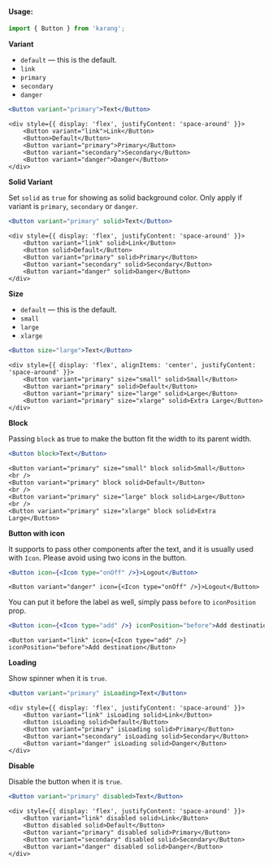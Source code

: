 #### Usage:

```js static
import { Button } from 'karang';
```

**Variant**
* `default` — this is the default.
* `link`
* `primary`
* `secondary`
* `danger`

```jsx static
<Button variant="primary">Text</Button>
```

```
<div style={{ display: 'flex', justifyContent: 'space-around' }}>
    <Button variant="link">Link</Button>
    <Button>Default</Button>
    <Button variant="primary">Primary</Button>
    <Button variant="secondary">Secondary</Button>
    <Button variant="danger">Danger</Button>
</div>
```

**Solid Variant**

Set `solid` as `true` for showing as solid background color. Only apply if variant is `primary`, `secondary` or `danger`.

```jsx static
<Button variant="primary" solid>Text</Button>
```

```
<div style={{ display: 'flex', justifyContent: 'space-around' }}>
    <Button variant="link" solid>Link</Button>
    <Button solid>Default</Button>
    <Button variant="primary" solid>Primary</Button>
    <Button variant="secondary" solid>Secondary</Button>
    <Button variant="danger" solid>Danger</Button>
</div>
```

**Size**
* `default` — this is the default.
* `small`
* `large`
* `xlarge`

```jsx static
<Button size="large">Text</Button>
```

```
<div style={{ display: 'flex', alignItems: 'center', justifyContent: 'space-around' }}>
    <Button variant="primary" size="small" solid>Small</Button>
    <Button variant="primary" solid>Default</Button>
    <Button variant="primary" size="large" solid>Large</Button>
    <Button variant="primary" size="xlarge" solid>Extra Large</Button>
</div>
```

**Block**

Passing `block` as true to make the button fit the width to its parent width.

```jsx static
<Button block>Text</Button>
```

```
<Button variant="primary" size="small" block solid>Small</Button>
<br />
<Button variant="primary" block solid>Default</Button>
<br />
<Button variant="primary" size="large" block solid>Large</Button>
<br />
<Button variant="primary" size="xlarge" block solid>Extra Large</Button>
```

**Button with icon**

It supports to pass other components after the text, and it is usually used with `Icon`. Please avoid using two icons in the button.

```jsx static
<Button icon={<Icon type="onOff" />}>Logout</Button>
```

```
<Button variant="danger" icon={<Icon type="onOff" />}>Logout</Button>
```

You can put it before the label as well, simply pass `before` to `iconPosition` prop.

```jsx static
<Button icon={<Icon type="add" />} iconPosition="before">Add destination</Button>
```

```
<Button variant="link" icon={<Icon type="add" />} iconPosition="before">Add destination</Button>
```

**Loading**

Show spinner when it is `true`.

```jsx static
<Button variant="primary" isLoading>Text</Button>
```

```
<div style={{ display: 'flex', justifyContent: 'space-around' }}>
    <Button variant="link" isLoading solid>Link</Button>
    <Button isLoading solid>Default</Button>
    <Button variant="primary" isLoading solid>Primary</Button>
    <Button variant="secondary" isLoading solid>Secondary</Button>
    <Button variant="danger" isLoading solid>Danger</Button>
</div>
```

**Disable**

Disable the button when it is `true`.

```jsx static
<Button variant="primary" disabled>Text</Button>
```

```
<div style={{ display: 'flex', justifyContent: 'space-around' }}>
    <Button variant="link" disabled solid>Link</Button>
    <Button disabled solid>Default</Button>
    <Button variant="primary" disabled solid>Primary</Button>
    <Button variant="secondary" disabled solid>Secondary</Button>
    <Button variant="danger" disabled solid>Danger</Button>
</div>
```
